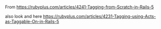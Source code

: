 From https://rubyplus.com/articles/4241-Tagging-from-Scratch-in-Rails-5

also look and here
https://rubyplus.com/articles/4231-Tagging-using-Acts-as-Taggable-On-in-Rails-5
